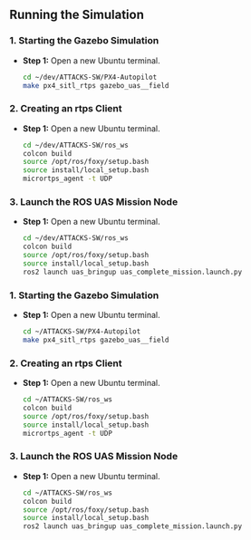## Running the Simulation

### 1. Starting the Gazebo Simulation

- **Step 1:** Open a new Ubuntu terminal.
  ```bash
  cd ~/dev/ATTACKS-SW/PX4-Autopilot
  make px4_sitl_rtps gazebo_uas__field
  ```

### 2. Creating an rtps Client

- **Step 1:** Open a new Ubuntu terminal.
  ```bash
  cd ~/dev/ATTACKS-SW/ros_ws
  colcon build
  source /opt/ros/foxy/setup.bash
  source install/local_setup.bash
  micrortps_agent -t UDP
  ```

### 3. Launch the ROS UAS Mission Node

- **Step 1:** Open a new Ubuntu terminal.
  ```bash
  cd ~/dev/ATTACKS-SW/ros_ws
  colcon build
  source /opt/ros/foxy/setup.bash
  source install/local_setup.bash
  ros2 launch uas_bringup uas_complete_mission.launch.py
  ```












### 1. Starting the Gazebo Simulation

- **Step 1:** Open a new Ubuntu terminal.
  ```bash
  cd ~/ATTACKS-SW/PX4-Autopilot
  make px4_sitl_rtps gazebo_uas__field
  ```

### 2. Creating an rtps Client

- **Step 1:** Open a new Ubuntu terminal.
  ```bash
  cd ~/ATTACKS-SW/ros_ws
  colcon build
  source /opt/ros/foxy/setup.bash
  source install/local_setup.bash
  micrortps_agent -t UDP
  ```

### 3. Launch the ROS UAS Mission Node

- **Step 1:** Open a new Ubuntu terminal.
  ```bash
  cd ~/ATTACKS-SW/ros_ws
  colcon build
  source /opt/ros/foxy/setup.bash
  source install/local_setup.bash
  ros2 launch uas_bringup uas_complete_mission.launch.py
  ```